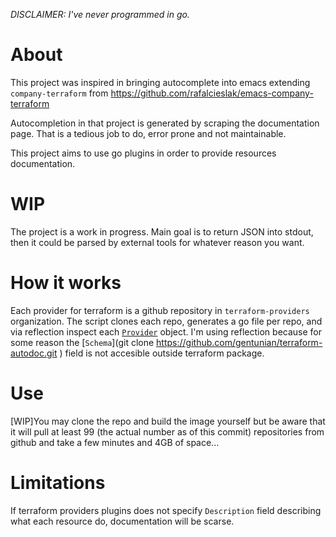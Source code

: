 _DISCLAIMER: I've never programmed in go._

# About

This project was inspired in bringing autocomplete into emacs extending
`company-terraform` from
https://github.com/rafalcieslak/emacs-company-terraform

Autocompletion in that project is generated by scraping the documentation
page. That is a tedious job to do, error prone and not maintainable.

This project aims to use go plugins in order to provide resources
documentation.

# WIP

The project is a work in progress. Main goal is to return JSON into stdout,
then it could be parsed by external tools for whatever reason you want.

# How it works

Each provider for terraform is a github repository in `terraform-providers`
organization. The script clones each repo, generates a go file per repo, and via
reflection inspect each [`Provider`](https://github.com/hashicorp/terraform/blob/master/helper/schema/provider.go#L25) object. I'm using reflection because for
some reason the [`Schema`](git clone https://github.com/gentunian/terraform-autodoc.git
) field is not accesible outside terraform package.


# Use

[WIP]You may clone the repo and build the image yourself but be aware that it will
pull at least 99 (the actual number as of this commit) repositories from github
and take a few minutes and 4GB of space...


# Limitations

If terraform providers plugins does not specify `Description` field describing
what each resource do, documentation will be scarse.
